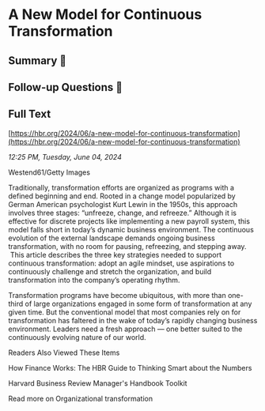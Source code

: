 # A New Model for Continuous Transformation

## Summary 🤖



## Follow-up Questions 🤖



## Full Text

[https://hbr.org/2024/06/a-new-model-for-continuous-transformation](https://hbr.org/2024/06/a-new-model-for-continuous-transformation)

*12:25 PM, Tuesday, June 04, 2024*

Westend61/Getty Images

Traditionally, transformation efforts are organized as programs with a defined beginning and end. Rooted in a change model popularized by German American psychologist Kurt Lewin in the 1950s, this approach involves three stages: “unfreeze, change, and refreeze.” Although it is effective for discrete projects like implementing a new payroll system, this model falls short in today’s dynamic business environment. The continuous evolution of the external landscape demands ongoing business transformation, with no room for pausing, refreezing, and stepping away.  This article describes the three key strategies needed to support continuous transformation: adopt an agile mindset, use aspirations to continuously challenge and stretch the organization, and build transformation into the company’s operating rhythm.

Transformation programs have become ubiquitous, with more than one-third of large organizations engaged in some form of transformation at any given time. But the conventional model that most companies rely on for transformation has faltered in the wake of today’s rapidly changing business environment. Leaders need a fresh approach — one better suited to the continuously evolving nature of our world.

Readers Also Viewed These Items

How Finance Works: The HBR Guide to Thinking Smart about the Numbers

Harvard Business Review Manager's Handbook Toolkit

Read more on Organizational transformation


